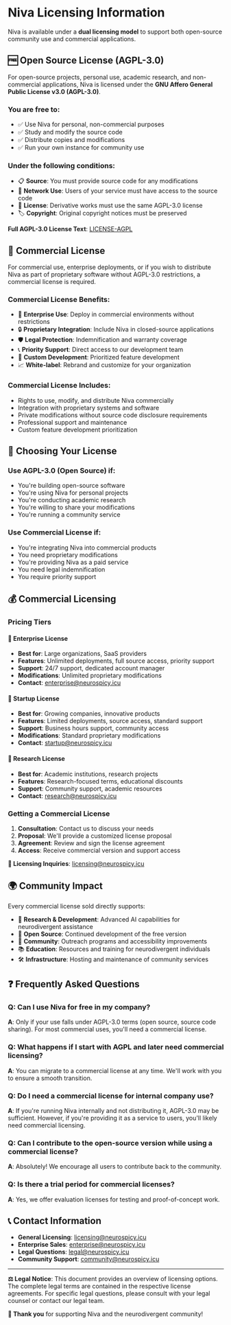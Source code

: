 # Niva Licensing Information

Niva is available under a **dual licensing model** to support both open-source community use and commercial applications.

## 🆓 Open Source License (AGPL-3.0)

For open-source projects, personal use, academic research, and non-commercial applications, Niva is licensed under the **GNU Affero General Public License v3.0 (AGPL-3.0)**.

### You are free to:
- ✅ Use Niva for personal, non-commercial purposes
- ✅ Study and modify the source code
- ✅ Distribute copies and modifications
- ✅ Run your own instance for community use

### Under the following conditions:
- 📋 **Source**: You must provide source code for any modifications
- 🔗 **Network Use**: Users of your service must have access to the source code
- 📄 **License**: Derivative works must use the same AGPL-3.0 license
- 🏷️ **Copyright**: Original copyright notices must be preserved

**Full AGPL-3.0 License Text**: [LICENSE-AGPL](LICENSE-AGPL)

## 💼 Commercial License

For commercial use, enterprise deployments, or if you wish to distribute Niva as part of proprietary software without AGPL-3.0 restrictions, a commercial license is required.

### Commercial License Benefits:
- 🏢 **Enterprise Use**: Deploy in commercial environments without restrictions
- 🔒 **Proprietary Integration**: Include Niva in closed-source applications
- 🛡️ **Legal Protection**: Indemnification and warranty coverage
- 📞 **Priority Support**: Direct access to our development team
- 🚀 **Custom Development**: Prioritized feature development
- 📈 **White-label**: Rebrand and customize for your organization

### Commercial License Includes:
- Rights to use, modify, and distribute Niva commercially
- Integration with proprietary systems and software
- Private modifications without source code disclosure requirements
- Professional support and maintenance
- Custom feature development prioritization

## 🤝 Choosing Your License

### Use AGPL-3.0 (Open Source) if:
- You're building open-source software
- You're using Niva for personal projects
- You're conducting academic research
- You're willing to share your modifications
- You're running a community service

### Use Commercial License if:
- You're integrating Niva into commercial products
- You need proprietary modifications
- You're providing Niva as a paid service
- You need legal indemnification
- You require priority support

## 💰 Commercial Licensing

### Pricing Tiers

#### 🏢 **Enterprise License**
- **Best for**: Large organizations, SaaS providers
- **Features**: Unlimited deployments, full source access, priority support
- **Support**: 24/7 support, dedicated account manager
- **Modifications**: Unlimited proprietary modifications
- **Contact**: [enterprise@neurospicy.icu](mailto:enterprise@neurospicy.icu)

#### 🚀 **Startup License**
- **Best for**: Growing companies, innovative products
- **Features**: Limited deployments, source access, standard support
- **Support**: Business hours support, community access
- **Modifications**: Standard proprietary modifications
- **Contact**: [startup@neurospicy.icu](mailto:startup@neurospicy.icu)

#### 🔬 **Research License**
- **Best for**: Academic institutions, research projects
- **Features**: Research-focused terms, educational discounts
- **Support**: Community support, academic resources
- **Contact**: [research@neurospicy.icu](mailto:research@neurospicy.icu)

### Getting a Commercial License

1. **Consultation**: Contact us to discuss your needs
2. **Proposal**: We'll provide a customized license proposal
3. **Agreement**: Review and sign the license agreement
4. **Access**: Receive commercial version and support access

**📧 Licensing Inquiries**: [licensing@neurospicy.icu](mailto:licensing@neurospicy.icu)

## 🌍 Community Impact

Every commercial license sold directly supports:

- 🔬 **Research & Development**: Advanced AI capabilities for neurodivergent assistance
- 🌟 **Open Source**: Continued development of the free version
- 🤝 **Community**: Outreach programs and accessibility improvements
- 📚 **Education**: Resources and training for neurodivergent individuals
- 🛠️ **Infrastructure**: Hosting and maintenance of community services

## ❓ Frequently Asked Questions

### Q: Can I use Niva for free in my company?
**A**: Only if your use falls under AGPL-3.0 terms (open source, source code sharing). For most commercial uses, you'll need a commercial license.

### Q: What happens if I start with AGPL and later need commercial licensing?
**A**: You can migrate to a commercial license at any time. We'll work with you to ensure a smooth transition.

### Q: Do I need a commercial license for internal company use?
**A**: If you're running Niva internally and not distributing it, AGPL-3.0 may be sufficient. However, if you're providing it as a service to users, you'll likely need commercial licensing.

### Q: Can I contribute to the open-source version while using a commercial license?
**A**: Absolutely! We encourage all users to contribute back to the community.

### Q: Is there a trial period for commercial licenses?
**A**: Yes, we offer evaluation licenses for testing and proof-of-concept work.

## 📞 Contact Information

- **General Licensing**: [licensing@neurospicy.icu](mailto:licensing@neurospicy.icu)
- **Enterprise Sales**: [enterprise@neurospicy.icu](mailto:enterprise@neurospicy.icu)
- **Legal Questions**: [legal@neurospicy.icu](mailto:legal@neurospicy.icu)
- **Community Support**: [community@neurospicy.icu](mailto:community@neurospicy.icu)

---

**⚖️ Legal Notice**: This document provides an overview of licensing options. The complete legal terms are contained in the respective license agreements. For specific legal questions, please consult with your legal counsel or contact our legal team.

**💝 Thank you** for supporting Niva and the neurodivergent community! 